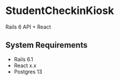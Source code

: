 # StudentCheckinKiosk
Rails 6 API + React 

## System Requirements
- Rails 6.1
- React x.x
- Postgres 13
